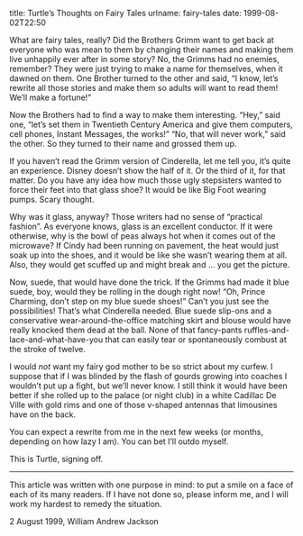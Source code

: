 title: Turtle&#x02bc;s Thoughts on Fairy Tales
urlname: fairy-tales
date: 1999-08-02T22:50

What are fairy tales, really? Did the Brothers Grimm want to get back at everyone who was mean to them by changing their names and making them live unhappily ever after in some story? No, the Grimms had no enemies, remember? They were just trying to make a name for themselves, when it dawned on them. One Brother turned to the other and said, &ldquo;I know, let&#x02bc;s rewrite all those stories and make them so adults will want to read them! We&#x02bc;ll make a fortune!&rdquo;

Now the Brothers had to find a way to make them interesting. &ldquo;Hey,&rdquo; said one, &ldquo;let&#x02bc;s set them in Twentieth Century America and give them computers, cell phones, Instant Messages, the works!&rdquo; &ldquo;No, that will never work,&rdquo; said the other. So they turned to their name and grossed them up.

If you haven&#x02bc;t read the Grimm version of Cinderella, let me tell you, it&#x02bc;s quite an experience. Disney doesn&#x02bc;t show the half of it. Or the third of it, for that matter. Do you have any idea how much those ugly stepsisters wanted to force their feet into that glass shoe? It would be like Big Foot wearing pumps. Scary thought.

Why was it glass, anyway? Those writers had no sense of &ldquo;practical fashion&rdquo;. As everyone knows, glass is an excellent conductor. If it were otherwise, why is the bowl of peas always hot when it comes out of the microwave? If Cindy had been running on pavement, the heat would just soak up into the shoes, and it would be like she wasn&#x02bc;t wearing them at all. Also, they would get scuffed up and might break and &hellip; you get the picture.

Now, suede, that would have done the trick. If the Grimms had made it blue suede, boy, would they be rolling in the dough right now! &ldquo;Oh, Prince Charming, don&#x02bc;t step on my blue suede shoes!&rdquo; Can&#x02bc;t you just see the possibilities! That&#x02bc;s what Cinderella needed. Blue suede slip-ons and a conservative wear-around-the-office matching skirt and blouse would have really knocked them dead at the ball. None of that fancy-pants ruffles-and-lace-and-what-have-you that can easily tear or spontaneously combust at the stroke of twelve.

I would _not_ want my fairy god mother to be so strict about my curfew. I suppose that if I was blinded by the flash of gourds growing into coaches I wouldn&#x02bc;t put up a fight, but we&#x02bc;ll never know. I still think it would have been better if she rolled up to the palace (or night club) in a white Cadillac De Ville with gold rims and one of those v-shaped antennas that limousines have on the back.

You can expect a rewrite from me in the next few weeks (or months, depending on how lazy I am). You can bet I&#x02bc;ll outdo myself.

This is Turtle, signing off.

---

This article was written with one purpose in mind: to put a smile on a face of each of its many readers. If I have not done so, please inform me, and I will work my hardest to remedy the situation.

2 August 1999, William Andrew Jackson